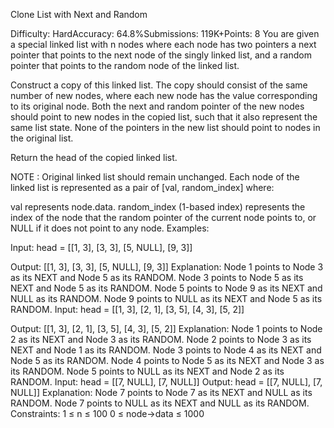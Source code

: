 Clone List with Next and Random


Difficulty: HardAccuracy: 64.8%Submissions: 119K+Points: 8
You are given a special linked list with n nodes where each node has two pointers a next pointer that points to the next node of the singly linked list, and a random pointer that points to the random node of the linked list.

Construct a copy of this linked list. The copy should consist of the same number of new nodes, where each new node has the value corresponding to its original node. Both the next and random pointer of the new nodes should point to new nodes in the copied list, such that it also represent the same list state. None of the pointers in the new list should point to nodes in the original list.

Return the head of the copied linked list.

NOTE : Original linked list should remain unchanged.
Each node of the linked list is represented as a pair of [val, random_index] where:

val represents node.data.
random_index (1-based index) represents the index of the node that the random pointer of the current node points to, or NULL if it does not point to any node.
Examples:

Input: head = [[1, 3], [3, 3], [5, NULL], [9, 3]] 
   
Output: [[1, 3], [3, 3], [5, NULL], [9, 3]]
Explanation: 
Node 1 points to Node 3 as its NEXT and Node 5 as its RANDOM.
Node 3 points to Node 5 as its NEXT and Node 5 as its RANDOM.
Node 5 points to Node 9 as its NEXT and NULL as its RANDOM.
Node 9 points to NULL as its NEXT and Node 5 as its RANDOM.
Input: head = [[1, 3], [2, 1], [3, 5], [4, 3], [5, 2]]
  
Output: [[1, 3], [2, 1], [3, 5], [4, 3], [5, 2]]
Explanation: 
Node 1 points to Node 2 as its NEXT and Node 3 as its RANDOM.
Node 2 points to Node 3 as its NEXT and Node 1 as its RANDOM.
Node 3 points to Node 4 as its NEXT and Node 5 as its RANDOM.
Node 4 points to Node 5 as its NEXT and Node 3 as its RANDOM.
Node 5 points to NULL as its NEXT and Node 2 as its RANDOM.
Input: head = [[7, NULL], [7, NULL]]
Output: head = [[7, NULL], [7, NULL]]
Explanation: 
Node 7 points to Node 7 as its NEXT and NULL as its RANDOM.
Node 7 points to NULL as its NEXT and NULL as its RANDOM.
Constraints:
1 ≤ n ≤ 100
0 ≤ node->data ≤ 1000

